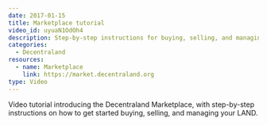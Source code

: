 ```yaml
---
date: 2017-01-15
title: Marketplace tutorial
video_id: uyuaN1OdOh4
description: Step-by-step instructions for buying, selling, and managing LAND
categories:
  - Decentraland
resources:
  - name: Marketplace
    link: https://market.decentraland.org
type: Video
---
```


Video tutorial introducing the Decentraland Marketplace, with step-by-step instructions on how to get started buying, selling, and managing your LAND.
